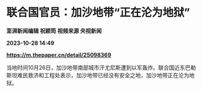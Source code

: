 # 联合国官员：加沙地带“正在沦为地狱”
**澎湃新闻编辑 祝颖筠 视频来源 央视新闻**

**2023-10-28 14:49**

**https://m.thepaper.cn/detail/25098369**

当地时间10月26日，加沙地带南部城市汗尤尼斯遭到以军轰炸。联合国近东巴勒斯坦难民救济和工程处表示，加沙地带已经没有安全之地，加沙地带正在沦为地狱。